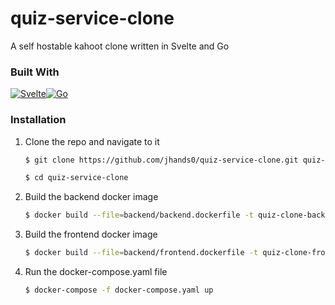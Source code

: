 # quiz-service-clone

A self hostable kahoot clone written in Svelte and Go

### Built With

[![Svelte][Svelte.dev]][Svelte-url][![Go][Go.dev]][Go-url]

### Installation

1. Clone the repo and navigate to it
    ``` bash
    $ git clone https://github.com/jhands0/quiz-service-clone.git quiz-service-clone

    $ cd quiz-service-clone
    ```

2. Build the backend docker image
    ``` bash
    $ docker build --file=backend/backend.dockerfile -t quiz-clone-backend .
    ```

3. Build the frontend docker image
    ``` bash
    $ docker build --file=backend/frontend.dockerfile -t quiz-clone-frontend .
    ```

4. Run the docker-compose.yaml file
    ``` bash
    $ docker-compose -f docker-compose.yaml up
    ```



[Svelte.dev]: https://img.shields.io/badge/Svelte-4A4A55?style=for-the-badge&logo=svelte&logoColor=FF3E00
[Svelte-url]: https://svelte.dev/
[Go.dev]: https://img.shields.io/badge/Go-4A4A55?style=for-the-badge&logo=go&logoColor=00ADD8
[Go-url]: https://go.dev/